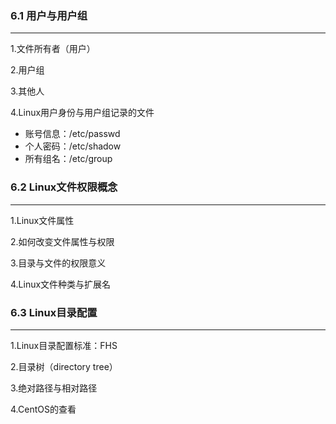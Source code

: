 ### 6.1 用户与用户组

***

1.文件所有者（用户）

2.用户组

3.其他人

4.Linux用户身份与用户组记录的文件

+ 账号信息：/etc/passwd
+ 个人密码：/etc/shadow
+ 所有组名：/etc/group



### 6.2 Linux文件权限概念

***

1.Linux文件属性

2.如何改变文件属性与权限

3.目录与文件的权限意义

4.Linux文件种类与扩展名



### 6.3 Linux目录配置

***

1.Linux目录配置标准：FHS

2.目录树（directory tree）

3.绝对路径与相对路径

4.CentOS的查看